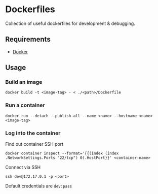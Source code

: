 # Dockerfiles

Collection of useful dockerfiles for development & debugging.

## Requirements

- [Docker](https://docs.docker.com/get-docker/)

## Usage

### Build an image

```shell
docker build -t <image-tag> - < ./<path>/Dockerfile
```

### Run a container

```shell
docker run --detach --publish-all --name <name> --hostname <name> <image-tag>
```

### Log into the container

Find out container SSH port

```shell
docker container inspect --format='{{(index (index .NetworkSettings.Ports "22/tcp") 0).HostPort}}' <container-name>
```

Connect via SSH

```shell
ssh dev@172.17.0.1 -p <port>
```

Default credentials are `dev:pass`
